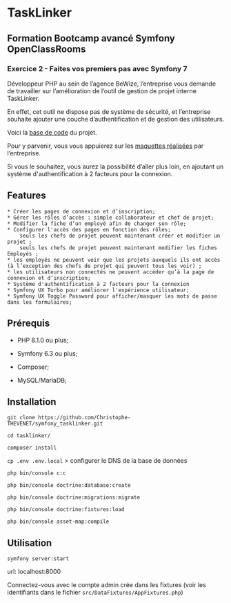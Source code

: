 # TaskLinker


## Formation Bootcamp avancé Symfony OpenClassRooms

### Exercice 2 - Faites vos premiers pas avec Symfony 7


Développeur PHP au sein de l’agence BeWize, l’entreprise vous demande de travailler sur l’amélioration de l’outil de gestion de projet interne TaskLinker. 
 
En effet, cet outil ne dispose pas de système de sécurité, et l’entreprise souhaite ajouter une couche d’authentification et de gestion des utilisateurs.

Voici la [base de code](https://github.com/OpenClassrooms-Student-Center/876-p10-m1)  du projet. 
 

Pour y parvenir, vous vous appuierez sur les [maquettes réalisées](https://www.figma.com/file/CDaLz5jdtYeWEDcA66bya2/Tasklinker?type=design&mode=design&t=CQFOgGAUKcKsY0Ub-0) par l’entreprise.

Si vous le souhaitez, vous aurez la possibilité d’aller plus loin, en ajoutant un système d'authentification à 2 facteurs pour la connexion.


## Features

    * Créer les pages de connexion et d’inscription;
    * Gérer les rôles d’accès : simple collaborateur et chef de projet;
    * Modifier la fiche d’un employé afin de changer son rôle;
    * Configurer l'accès des pages en fonction des rôles;
        seuls les chefs de projet peuvent maintenant créer et modifier un projet ;
        seuls les chefs de projet peuvent maintenant modifier les fiches Employés ;
    * les employés ne peuvent voir que les projets auxquels ils ont accès (à l’exception des chefs de projet qui peuvent tous les voir) ;
    * les utilisateurs non connectés ne peuvent accéder qu’à la page de connexion et d’inscription;
    * Système d'authentification à 2 facteurs pour la connexion
    * Symfony UX Turbo pour améliorer l'expérience utilisateur;
    * Symfony UX Toggle Password pour afficher/masquer les mots de passe dans les formulaires;


## Prérequis


* PHP 8.1.0 ou plus;

* Symfony 6.3 ou plus;
  
* Composer;

* MySQL/MariaDB;



## Installation

    
  `git clone https://github.com/Christophe-THEVENET/symfony_tasklinker.git`

`cd tasklinker/`

`composer install`    

`cp .env .env.local` > configurer le DNS de la base de données

`php bin/console c:c `

`php bin/console doctrine:database:create`

`php bin/console doctrine:migrations:migrate`

`php bin/console doctrine:fixtures:load` 

`php bin/console asset-map:compile`


## Utilisation


`symfony server:start`

url: localhost:8000

Connectez-vous avec le compte admin crée dans les fixtures (voir les identifiants dans le fichier `src/DataFixtures/AppFixtures.php`)
